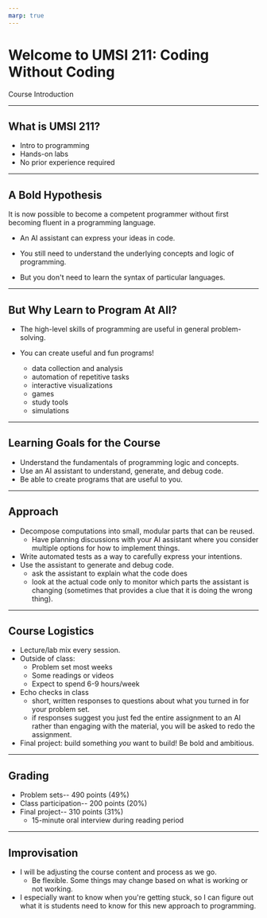 ```yaml
---
marp: true
---
```


# Welcome to UMSI 211: Coding Without Coding
Course Introduction

---

## What is UMSI 211?
- Intro to programming
- Hands-on labs
- No prior experience required

---

## A Bold Hypothesis

It is now possible to become a competent programmer without first becoming fluent in a programming language.

- An AI assistant can express your ideas in code.

- You still need to understand the underlying concepts and logic of programming.

- But you don't need to learn the syntax of particular languages.

---

## But Why Learn to Program At All?

- The high-level skills of programming are useful in general problem-solving.

- You can create useful and fun programs!
  - data collection and analysis
  - automation of repetitive tasks
  - interactive visualizations
  - games
  - study tools
  - simulations

---

## Learning Goals for the Course

- Understand the fundamentals of programming logic and concepts.
- Use an AI assistant to understand, generate, and debug code.
- Be able to create programs that are useful to you.

---

## Approach

- Decompose computations into small, modular parts that can be reused.
   - Have planning discussions with your AI assistant where you consider multiple options for how to implement things.
- Write automated tests as a way to carefully express your intentions.
- Use the assistant to generate and debug code.
    - ask the assistant to explain what the code does
    - look at the actual code only to monitor which parts the assistant is changing (sometimes that provides a clue that it is doing the wrong thing).

---
## Course Logistics

- Lecture/lab mix every session.
- Outside of class:
    - Problem set most weeks
    - Some readings or videos
    - Expect to spend 6-9 hours/week
- Echo checks in class
    - short, written responses to questions about what you turned in for your problem set.
    - if responses suggest you just fed the entire assignment to an AI rather than engaging with the material, you will be asked to redo the assignment.
- Final project: build something *you* want to build! Be bold and ambitious.

---
## Grading

- Problem sets-- 490 points (49%)
- Class participation-- 200 points (20%)
- Final project-- 310 points (31%)
    - 15-minute oral interview during reading period


---
## Improvisation

- I will be adjusting the course content and process as we go.
    - Be flexible. Some things may change based on what is working or not working.
- I especially want to know when you're getting stuck, so I can figure out what it is students need to know for this new approach to programming.

